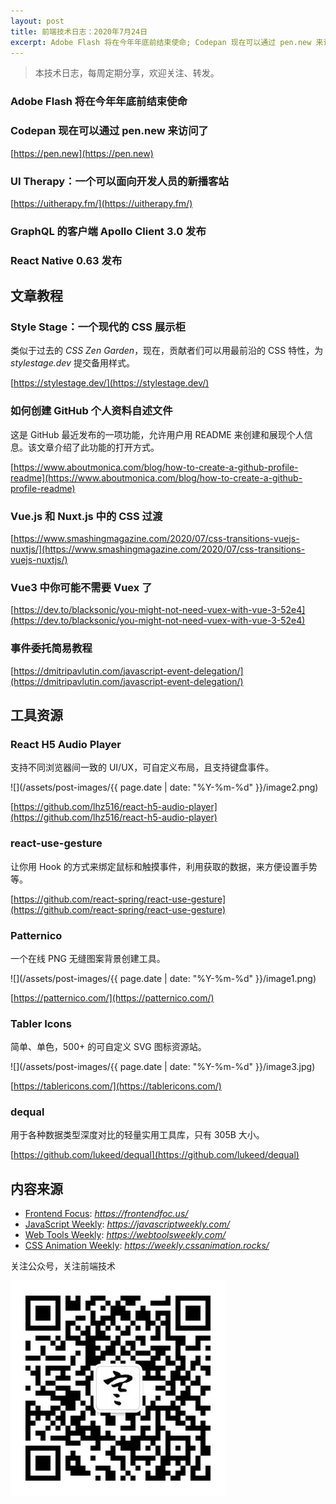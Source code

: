 ```yaml
---
layout: post
title: 前端技术日志：2020年7月24日
excerpt: Adobe Flash 将在今年年底前结束使命; Codepan 现在可以通过 pen.new 来访问了; GraphQL 的客户端 Apollo Client 3.0 发布
---
```


> 本技术日志，每周定期分享，欢迎关注、转发。

### Adobe Flash 将在今年年底前结束使命

### Codepan 现在可以通过 pen.new 来访问了

[https://pen.new](https://pen.new)

### UI Therapy：一个可以面向开发人员的新播客站

[https://uitherapy.fm/](https://uitherapy.fm/)

### GraphQL 的客户端 Apollo Client 3.0 发布

### React Native 0.63 发布

## 文章教程

### Style Stage：一个现代的 CSS 展示柜

类似于过去的 *CSS Zen Garden*，现在，贡献者们可以用最前沿的 CSS 特性，为 *stylestage.dev* 提交备用样式。

[https://stylestage.dev/](https://stylestage.dev/)

### 如何创建 GitHub 个人资料自述文件

这是 GitHub 最近发布的一项功能，允许用户用 README 来创建和展现个人信息。该文章介绍了此功能的打开方式。

[https://www.aboutmonica.com/blog/how-to-create-a-github-profile-readme](https://www.aboutmonica.com/blog/how-to-create-a-github-profile-readme)

### Vue.js 和 Nuxt.js 中的 CSS 过渡

[https://www.smashingmagazine.com/2020/07/css-transitions-vuejs-nuxtjs/](https://www.smashingmagazine.com/2020/07/css-transitions-vuejs-nuxtjs/)

### Vue3 中你可能不需要 Vuex 了

[https://dev.to/blacksonic/you-might-not-need-vuex-with-vue-3-52e4](https://dev.to/blacksonic/you-might-not-need-vuex-with-vue-3-52e4)

### 事件委托简易教程

[https://dmitripavlutin.com/javascript-event-delegation/](https://dmitripavlutin.com/javascript-event-delegation/)

## 工具资源

### React H5 Audio Player

支持不同浏览器间一致的 UI/UX，可自定义布局，且支持键盘事件。

![](/assets/post-images/{{ page.date | date: "%Y-%m-%d" }}/image2.png)

[https://github.com/lhz516/react-h5-audio-player](https://github.com/lhz516/react-h5-audio-player)

### react-use-gesture

让你用 Hook 的方式来绑定鼠标和触摸事件，利用获取的数据，来方便设置手势等。

[https://github.com/react-spring/react-use-gesture](https://github.com/react-spring/react-use-gesture)

### Patternico

一个在线 PNG 无缝图案背景创建工具。

![](/assets/post-images/{{ page.date | date: "%Y-%m-%d" }}/image1.png)

[https://patternico.com/](https://patternico.com/)

### Tabler Icons

简单、单色，500+ 的可自定义 SVG 图标资源站。

![](/assets/post-images/{{ page.date | date: "%Y-%m-%d" }}/image3.jpg)

[https://tablericons.com/](https://tablericons.com/)

### dequal

用于各种数据类型深度对比的轻量实用工具库，只有 305B 大小。

[https://github.com/lukeed/dequal](https://github.com/lukeed/dequal)

## 内容来源

- [Frontend Focus](https://frontendfoc.us/): *https://frontendfoc.us/*
- [JavaScript Weekly](https://javascriptweekly.com/): *https://javascriptweekly.com/*
- [Web Tools Weekly](https://webtoolsweekly.com/): *https://webtoolsweekly.com/*
- [CSS Animation Weekly](https://weekly.cssanimation.rocks/): *https://weekly.cssanimation.rocks/*

关注公众号，关注前端技术

![赵不寒的网络日记](/assets/qrcode-clean.jpg)

